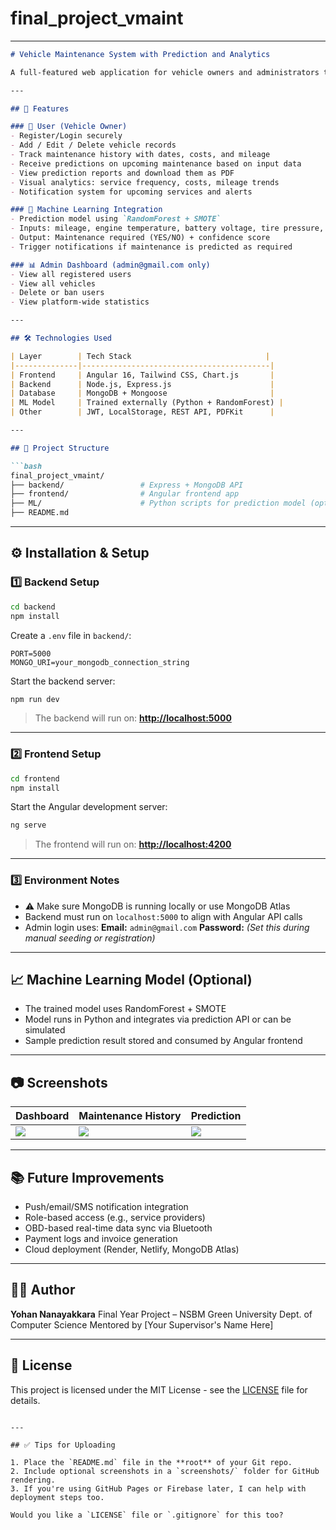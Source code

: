 # final_project_vmaint

---

````markdown
# Vehicle Maintenance System with Prediction and Analytics

A full-featured web application for vehicle owners and administrators to manage vehicle maintenance, receive intelligent predictions for upcoming services, visualize analytics, and control user data through a role-based dashboard.

---

## 📌 Features

### 👤 User (Vehicle Owner)
- Register/Login securely
- Add / Edit / Delete vehicle records
- Track maintenance history with dates, costs, and mileage
- Receive predictions on upcoming maintenance based on input data
- View prediction reports and download them as PDF
- Visual analytics: service frequency, costs, mileage trends
- Notification system for upcoming services and alerts

### 🧠 Machine Learning Integration
- Prediction model using `RandomForest + SMOTE`
- Inputs: mileage, engine temperature, battery voltage, tire pressure, speed
- Output: Maintenance required (YES/NO) + confidence score
- Trigger notifications if maintenance is predicted as required

### 📊 Admin Dashboard (admin@gmail.com only)
- View all registered users
- View all vehicles
- Delete or ban users
- View platform-wide statistics

---

## 🛠️ Technologies Used

| Layer        | Tech Stack                              |
|--------------|------------------------------------------|
| Frontend     | Angular 16, Tailwind CSS, Chart.js       |
| Backend      | Node.js, Express.js                      |
| Database     | MongoDB + Mongoose                       |
| ML Model     | Trained externally (Python + RandomForest) |
| Other        | JWT, LocalStorage, REST API, PDFKit      |

---

## 📂 Project Structure

```bash
final_project_vmaint/
├── backend/                 # Express + MongoDB API
├── frontend/                # Angular frontend app
├── ML/                      # Python scripts for prediction model (optional)
├── README.md
````

---

## ⚙️ Installation & Setup

### 1️⃣ Backend Setup

```bash
cd backend
npm install
```

Create a `.env` file in `backend/`:

```
PORT=5000
MONGO_URI=your_mongodb_connection_string
```

Start the backend server:

```bash
npm run dev
```

> The backend will run on: **[http://localhost:5000](http://localhost:5000)**

---

### 2️⃣ Frontend Setup

```bash
cd frontend
npm install
```

Start the Angular development server:

```bash
ng serve
```

> The frontend will run on: **[http://localhost:4200](http://localhost:4200)**

---

### 3️⃣ Environment Notes

* ⚠️ Make sure MongoDB is running locally or use MongoDB Atlas
* Backend must run on `localhost:5000` to align with Angular API calls
* Admin login uses:
  **Email:** `admin@gmail.com`
  **Password:** *(Set this during manual seeding or registration)*

---

## 📈 Machine Learning Model (Optional)

* The trained model uses RandomForest + SMOTE
* Model runs in Python and integrates via prediction API or can be simulated
* Sample prediction result stored and consumed by Angular frontend

---

## 📷 Screenshots

| Dashboard                      | Maintenance History          | Prediction                      |
| ------------------------------ | ---------------------------- | ------------------------------- |
| ![](screenshots/dashboard.png) | ![](screenshots/history.png) | ![](screenshots/prediction.png) |

---

## 📚 Future Improvements

* Push/email/SMS notification integration
* Role-based access (e.g., service providers)
* OBD-based real-time data sync via Bluetooth
* Payment logs and invoice generation
* Cloud deployment (Render, Netlify, MongoDB Atlas)

---

## 👨‍💻 Author

**Yohan Nanayakkara**
Final Year Project – NSBM Green University
Dept. of Computer Science
Mentored by \[Your Supervisor's Name Here]

---

## 📄 License

This project is licensed under the MIT License - see the [LICENSE](LICENSE) file for details.

```

---

## ✅ Tips for Uploading

1. Place the `README.md` file in the **root** of your Git repo.
2. Include optional screenshots in a `screenshots/` folder for GitHub rendering.
3. If you're using GitHub Pages or Firebase later, I can help with deployment steps too.

Would you like a `LICENSE` file or `.gitignore` for this too?
```
